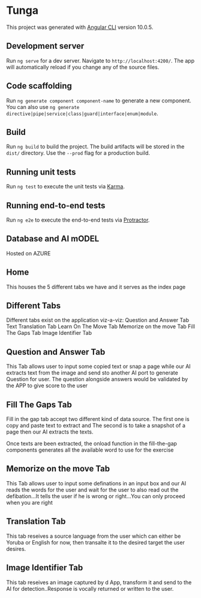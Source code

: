 # Tunga
This project was generated with [Angular CLI](https://github.com/angular/angular-cli) version 10.0.5.

## Development server

Run `ng serve` for a dev server. Navigate to `http://localhost:4200/`. The app will automatically reload if you change any of the source files.

## Code scaffolding

Run `ng generate component component-name` to generate a new component. You can also use `ng generate directive|pipe|service|class|guard|interface|enum|module`.

## Build

Run `ng build` to build the project. The build artifacts will be stored in the `dist/` directory. Use the `--prod` flag for a production build.

## Running unit tests

Run `ng test` to execute the unit tests via [Karma](https://karma-runner.github.io).

## Running end-to-end tests

Run `ng e2e` to execute the end-to-end tests via [Protractor](http://www.protractortest.org/).

## Database and AI mODEL 
Hosted on AZURE


## Home
This houses the 5 different tabs we have and it serves as the index page

## Different Tabs 

Different tabs exist on the application viz-a-viz:
    Question and Answer Tab
    Text Translation Tab
    Learn On The Move Tab
    Memorize on the move Tab
    Fill The Gaps Tab
    Image Identifier Tab

## Question and Answer Tab
This Tab allows user to input some copied text or snap a page while our AI extracts text from the image and send sto another AI port to generate Question for user.
The question alongside answers would be validated by the APP to give score to the user

## Fill The Gaps Tab
Fill in the gap tab accept two different kind of data source.
    The first one is copy and paste text to extract and
    The second is to take a snapshot of a page then our AI extracts the texts.

Once texts are been extracted, the onload function in the fill-the-gap components generates all the available word to use for the exercise

##  Memorize on the move Tab
This Tab allows user to input some definations in an input box and our AI reads the words for the user and wait for the user to also read out the defibation...It tells the user if he is wrong or right...You can only proceed when you are right

##  Translation Tab
This tab reseives a source language from the user which can either be Yoruba or English for now, then transalte it to the desired target the user desires.

##  Image Identifier Tab
This tab reseives an image captured by d App, transform it and send to the AI for detection..Response is vocally returned or written to the user.
